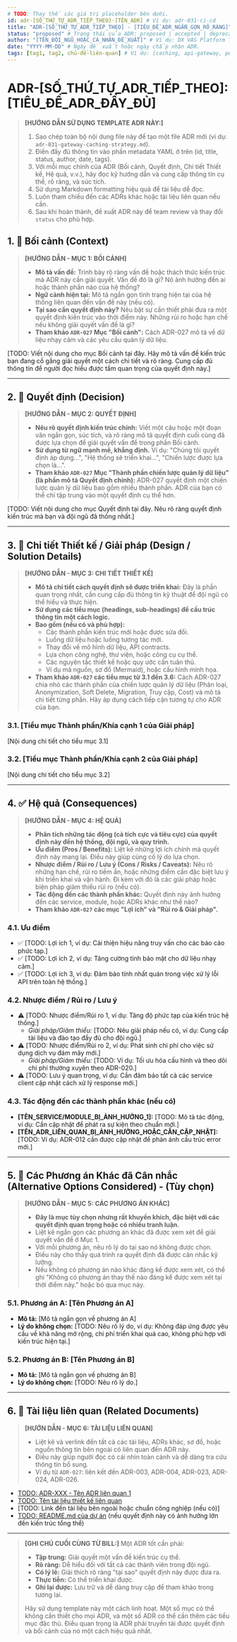 ```yaml
---
# TODO: Thay thế các giá trị placeholder bên dưới.
id: adr-[SỐ_THỨ_TỰ_ADR_TIẾP_THEO]-[TÊN_ADR] # Ví dụ: adr-031-ci-cd
title: "ADR-[SỐ_THỨ_TỰ_ADR_TIẾP_THEO] - [TIÊU_ĐỀ_ADR_NGẮN_GỌN_RÕ_RÀNG]" # Ví dụ: ADR-031 - Chiến lược Caching cho API Gateway
status: "proposed" # Trạng thái của ADR: proposed | accepted | deprecated | superseded by adr-xxx
author: "[TÊN_ĐỘI_NGŨ_HOẶC_CÁ_NHÂN_ĐỀ_XUẤT]" # Ví dụ: DX VAS Platform Team, DX VAS Security Team
date: "YYYY-MM-DD" # Ngày đề xuất hoặc ngày chấp nhận ADR.
tags: [tag1, tag2, chủ-đề-liên-quan] # Ví dụ: [caching, api-gateway, performance, dx-vas]
---
```


# ADR-[SỐ_THỨ_TỰ_ADR_TIẾP_THEO]: [TIÊU_ĐỀ_ADR_ĐẦY_ĐỦ]

> **[HƯỚNG DẪN SỬ DỤNG TEMPLATE ADR NÀY:]**
> 1. Sao chép toàn bộ nội dung file này để tạo một file ADR mới (ví dụ: `adr-031-gateway-caching-strategy.md`).
> 2. Điền đầy đủ thông tin vào phần metadata YAML ở trên (id, title, status, author, date, tags).
> 3. Với mỗi mục chính của ADR (Bối cảnh, Quyết định, Chi tiết Thiết kế, Hệ quả, v.v.), hãy đọc kỹ hướng dẫn và cung cấp thông tin cụ thể, rõ ràng, và súc tích.
> 4. Sử dụng Markdown formatting hiệu quả để tài liệu dễ đọc.
> 5. Luôn tham chiếu đến các ADRs khác hoặc tài liệu liên quan nếu cần.
> 6. Sau khi hoàn thành, đề xuất ADR này để team review và thay đổi `status` cho phù hợp.

## 1. 📌 Bối cảnh (Context)

> **[HƯỚNG DẪN - MỤC 1: BỐI CẢNH]**
> - **Mô tả vấn đề:** Trình bày rõ ràng vấn đề hoặc thách thức kiến trúc mà ADR này cần giải quyết. Vấn đề đó là gì? Nó ảnh hưởng đến ai hoặc thành phần nào của hệ thống?
> - **Ngữ cảnh hiện tại:** Mô tả ngắn gọn tình trạng hiện tại của hệ thống liên quan đến vấn đề này (nếu có).
> - **Tại sao cần quyết định này?** Nêu bật sự cần thiết phải đưa ra một quyết định kiến trúc vào thời điểm này. Những rủi ro hoặc hạn chế nếu không giải quyết vấn đề là gì?
> - **Tham khảo `ADR-027` Mục "Bối cảnh":** Cách ADR-027 mô tả về dữ liệu nhạy cảm và các yêu cầu quản lý dữ liệu.

[TODO: Viết nội dung cho mục Bối cảnh tại đây. Hãy mô tả vấn đề kiến trúc bạn đang cố gắng giải quyết một cách chi tiết và rõ ràng. Cung cấp đủ thông tin để người đọc hiểu được tầm quan trọng của quyết định này.]

---

## 2. 🧠 Quyết định (Decision)

> **[HƯỚNG DẪN - MỤC 2: QUYẾT ĐỊNH]**
> - **Nêu rõ quyết định kiến trúc chính:** Viết một câu hoặc một đoạn văn ngắn gọn, súc tích, và rõ ràng mô tả quyết định cuối cùng đã được lựa chọn để giải quyết vấn đề trong phần Bối cảnh.
> - **Sử dụng từ ngữ mạnh mẽ, khẳng định.** Ví dụ: "Chúng tôi quyết định áp dụng...", "Hệ thống sẽ triển khai...", "Chiến lược được lựa chọn là...".
> - **Tham khảo `ADR-027` Mục "Thành phần chiến lược quản lý dữ liệu" (là phần mô tả Quyết định chính):** ADR-027 quyết định một chiến lược quản lý dữ liệu bao gồm nhiều thành phần. ADR của bạn có thể chỉ tập trung vào một quyết định cụ thể hơn.

[TODO: Viết nội dung cho mục Quyết định tại đây. Nêu rõ ràng quyết định kiến trúc mà bạn và đội ngũ đã thống nhất.]

---

## 3. 🧱 Chi tiết Thiết kế / Giải pháp (Design / Solution Details)

> **[HƯỚNG DẪN - MỤC 3: CHI TIẾT THIẾT KẾ]**
> - **Mô tả chi tiết cách quyết định sẽ được triển khai:** Đây là phần quan trọng nhất, cần cung cấp đủ thông tin kỹ thuật để đội ngũ có thể hiểu và thực hiện.
> - **Sử dụng các tiểu mục (headings, sub-headings) để cấu trúc thông tin một cách logic.**
> - **Bao gồm (nếu có và phù hợp):**
>     - Các thành phần kiến trúc mới hoặc được sửa đổi.
>     - Luồng dữ liệu hoặc luồng tương tác mới.
>     - Thay đổi về mô hình dữ liệu, API contracts.
>     - Lựa chọn công nghệ, thư viện, hoặc công cụ cụ thể.
>     - Các nguyên tắc thiết kế hoặc quy ước cần tuân thủ.
>     - Ví dụ mã nguồn, sơ đồ (Mermaid), hoặc cấu hình minh họa.
> - **Tham khảo `ADR-027` các tiểu mục từ 3.1 đến 3.6:** Cách ADR-027 chia nhỏ các thành phần của chiến lược quản lý dữ liệu (Phân loại, Anonymization, Soft Delete, Migration, Truy cập, Cost) và mô tả chi tiết từng phần. Hãy áp dụng cách tiếp cận tương tự cho ADR của bạn.

### 3.1. [Tiểu mục Thành phần/Khía cạnh 1 của Giải pháp]
[Nội dung chi tiết cho tiểu mục 3.1]

### 3.2. [Tiểu mục Thành phần/Khía cạnh 2 của Giải pháp]
[Nội dung chi tiết cho tiểu mục 3.2]

---

## 4. ✅ Hệ quả (Consequences)

> **[HƯỚNG DẪN - MỤC 4: HỆ QUẢ]**
> - **Phân tích những tác động (cả tích cực và tiêu cực) của quyết định này đến hệ thống, đội ngũ, và quy trình.**
> - **Ưu điểm (Pros / Benefits):** Liệt kê những lợi ích chính mà quyết định này mang lại. Điều này giúp củng cố lý do lựa chọn.
> - **Nhược điểm / Rủi ro / Lưu ý (Cons / Risks / Caveats):** Nêu rõ những hạn chế, rủi ro tiềm ẩn, hoặc những điểm cần đặc biệt lưu ý khi triển khai và vận hành. Đi kèm với đó là các giải pháp hoặc biện pháp giảm thiểu rủi ro (nếu có).
> - **Tác động đến các thành phần khác:** Quyết định này ảnh hưởng đến các service, module, hoặc ADRs khác như thế nào?
> - **Tham khảo `ADR-027` các mục "Lợi ích" và "Rủi ro & Giải pháp".**

### 4.1. Ưu điểm
-   ✅ [TODO: Lợi ích 1, ví dụ: Cải thiện hiệu năng truy vấn cho các báo cáo phức tạp.]
-   ✅ [TODO: Lợi ích 2, ví dụ: Tăng cường tính bảo mật cho dữ liệu nhạy cảm.]
-   ✅ [TODO: Lợi ích 3, ví dụ: Đảm bảo tính nhất quán trong việc xử lý lỗi API trên toàn hệ thống.]

### 4.2. Nhược điểm / Rủi ro / Lưu ý
-   ⚠️ [TODO: Nhược điểm/Rủi ro 1, ví dụ: Tăng độ phức tạp của kiến trúc hệ thống.]
    -   *Giải pháp/Giảm thiểu:* [TODO: Nêu giải pháp nếu có, ví dụ: Cung cấp tài liệu và đào tạo đầy đủ cho đội ngũ.]
-   ⚠️ [TODO: Nhược điểm/Rủi ro 2, ví dụ: Phát sinh chi phí cho việc sử dụng dịch vụ đám mây mới.]
    -   *Giải pháp/Giảm thiểu:* [TODO: Ví dụ: Tối ưu hóa cấu hình và theo dõi chi phí thường xuyên theo ADR-020.]
-   ⚠️ [TODO: Lưu ý quan trọng, ví dụ: Cần đảm bảo tất cả các service client cập nhật cách xử lý response mới.]

### 4.3. Tác động đến các thành phần khác (nếu có)
-   **[TÊN_SERVICE/MODULE_BỊ_ẢNH_HƯỞNG_1]:** [TODO: Mô tả tác động, ví dụ: Cần cập nhật để phát ra sự kiện theo chuẩn mới.]
-   **[TÊN_ADR_LIÊN_QUAN_BỊ_ẢNH_HƯỞNG_HOẶC_CẦN_CẬP_NHẬT]:** [TODO: Ví dụ: ADR-012 cần được cập nhật để phản ánh cấu trúc error mới.]

---

## 5. 🔄 Các Phương án Khác đã Cân nhắc (Alternative Options Considered) - (Tùy chọn)

> **[HƯỚNG DẪN - MỤC 5: CÁC PHƯƠNG ÁN KHÁC]**
> - **Đây là mục tùy chọn nhưng rất khuyến khích, đặc biệt với các quyết định quan trọng hoặc có nhiều tranh luận.**
> - Liệt kê ngắn gọn các phương án khác đã được xem xét để giải quyết vấn đề ở Mục 1.
> - Với mỗi phương án, nêu rõ lý do tại sao nó không được chọn.
> - Điều này cho thấy quá trình ra quyết định đã được cân nhắc kỹ lưỡng.
> - Nếu không có phương án nào khác đáng kể được xem xét, có thể ghi "Không có phương án thay thế nào đáng kể được xem xét tại thời điểm này." hoặc bỏ qua mục này.

### 5.1. Phương án A: [Tên Phương án A]
-   **Mô tả:** [Mô tả ngắn gọn về phương án A]
-   **Lý do không chọn:** [TODO: Nêu rõ lý do, ví dụ: Không đáp ứng được yêu cầu về khả năng mở rộng, chi phí triển khai quá cao, không phù hợp với kiến trúc hiện tại.]

### 5.2. Phương án B: [Tên Phương án B]
-   **Mô tả:** [Mô tả ngắn gọn về phương án B]
-   **Lý do không chọn:** [TODO: Nêu rõ lý do.]

---

## 6. 📎 Tài liệu liên quan (Related Documents)

> **[HƯỚN DẪN - MỤC 6: TÀI LIỆU LIÊN QUAN]**
> - Liệt kê và verlink đến tất cả các tài liệu, ADRs khác, sơ đồ, hoặc nguồn thông tin bên ngoài có liên quan đến ADR này.
> - Điều này giúp người đọc có cái nhìn toàn cảnh và dễ dàng tra cứu thông tin bổ sung.
> - Ví dụ từ `ADR-027`: liên kết đến ADR-003, ADR-004, ADR-023, ADR-024, ADR-026.

-   [TODO: ADR-XXX - Tên ADR liên quan 1](./adr-xxx.md)
-   [TODO: Tên tài liệu thiết kế liên quan](../services/[service-name]/design.md)
-   [TODO: Link đến tài liệu bên ngoài hoặc chuẩn công nghiệp (nếu có)]
-   [TODO: README.md của dự án](../../README.md) (nếu quyết định này có ảnh hưởng lớn đến kiến trúc tổng thể)

---

> **[GHI CHÚ CUỐI CÙNG TỪ BILL:]**
> Một ADR tốt cần phải:
> - **Tập trung:** Giải quyết một vấn đề kiến trúc cụ thể.
> - **Rõ ràng:** Dễ hiểu đối với tất cả các thành viên trong đội ngũ.
> - **Có lý lẽ:** Giải thích rõ ràng "tại sao" quyết định này được đưa ra.
> - **Thực tiễn:** Có thể triển khai được.
> - **Ghi lại được:** Lưu trữ và dễ dàng truy cập để tham khảo trong tương lai.
>
> Hãy sử dụng template này một cách linh hoạt. Một số mục có thể không cần thiết cho mọi ADR, và một số ADR có thể cần thêm các tiểu mục đặc thù. Điều quan trọng là ADR phải truyền tải được quyết định và bối cảnh của nó một cách hiệu quả nhất.